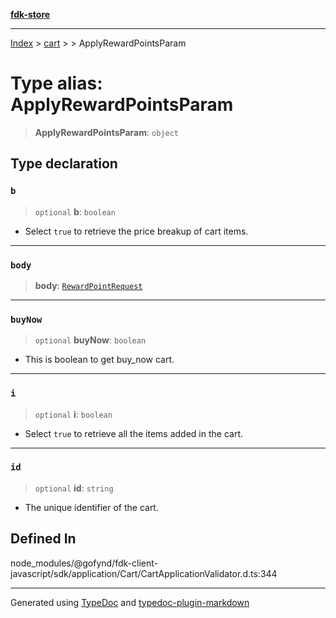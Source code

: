 [**fdk-store**](../../../README.md)
***

[Index](../../../API.md) > [cart](../../README.md) > [<internal>](../README.md) > ApplyRewardPointsParam

# Type alias: ApplyRewardPointsParam

> **ApplyRewardPointsParam**: `object`

## Type declaration

### `b`

> `optional` **b**: `boolean`

- Select `true` to retrieve the price breakup of cart items.

***

### `body`

> **body**: [`RewardPointRequest`](type-alias.RewardPointRequest.md)

***

### `buyNow`

> `optional` **buyNow**: `boolean`

- This is boolean to get buy_now cart.

***

### `i`

> `optional` **i**: `boolean`

- Select `true` to retrieve all the items added in the cart.

***

### `id`

> `optional` **id**: `string`

- The unique identifier of the cart.

## Defined In

node\_modules/@gofynd/fdk-client-javascript/sdk/application/Cart/CartApplicationValidator.d.ts:344

***
Generated using [TypeDoc](https://typedoc.org/) and [typedoc-plugin-markdown](https://www.npmjs.com/package/typedoc-plugin-markdown)
